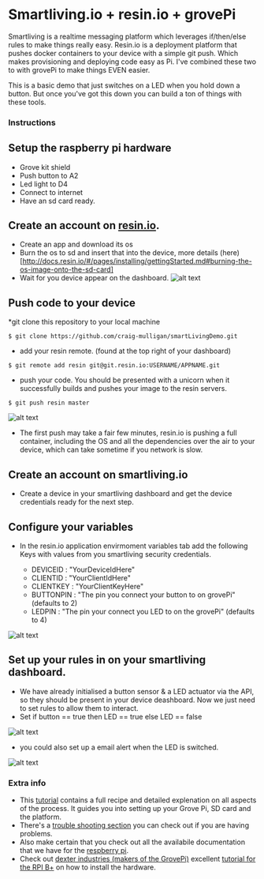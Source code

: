 Smartliving.io + resin.io + grovePi
==========

Smartliving is a realtime messaging platform which leverages if/then/else rules to make things really easy. Resin.io is a deployment platform that pushes docker containers to your device with a simple git push. Which makes provisioning and deploying code easy as Pi. I've combined these two to with grovePi to make things EVEN easier. 

This is a basic demo that just switches on a LED when you hold down a button. But once you've got this down you can build a ton of things with these tools. 

### Instructions

## Setup the raspberry pi hardware
* Grove kit shield
* Push button to A2
* Led light to D4 
* Connect to internet
* Have an sd card ready.

## Create an account on [resin.io](https://resin.io/).
* Create an app and download its os
* Burn the os to sd and insert that into the device, more details (here)[http://docs.resin.io/#/pages/installing/gettingStarted.md#burning-the-os-image-onto-the-sd-card]
* Wait for you device appear on the dashboard. 
    ![alt text](http://i.imgur.com/d9qJZ4v.png "resin.io dashboard")
	
## Push code to your device 

*git clone this repository to your local machine

```
$ git clone https://github.com/craig-mulligan/smartLivingDemo.git 
```

* add your resin remote. (found at the top right of your dashboard)

```
$ git remote add resin git@git.resin.io:USERNAME/APPNAME.git
```

* push your code. You should be presented with a unicorn when it successfully builds and pushes your image to the resin servers.
    
```
$ git push resin master
```

![alt text](http://i.imgur.com/oErRyzs.png "resin.io dashboard")
    
* The first push may take a fair few minutes, resin.io is pushing a full container, including the OS and all the dependencies over the air to your device, which can take sometime if you network is slow. 
    
## Create an account on smartliving.io

* Create a device in your smartliving dashboard and get the device credentials ready for the next step. 

## Configure your variables
* In the resin.io application envirmoment variables tab add the following Keys with values from you smartliving security credentials. 

    - DEVICEID : "YourDeviceIdHere"
    - CLIENTID : "YourClientIdHere"
    - CLIENTKEY : "YourClientKeyHere"
    - BUTTONPIN : "The pin you connect your button to on grovePi" (defaults to 2)
    - LEDPIN : "The pin your connect you LED to on the grovePi" (defaults to 4)
    
![alt text](http://i.imgur.com/x17hbcY.png "Envars")

## Set up your rules in on your smartliving dashboard. 
* We have already initialised a button sensor & a LED actuator via the API, so they should be present in your device deashboard. Now we just need to set rules to allow them to interact. 
* Set if button == true then LED == true else LED == false

![alt text](http://i.imgur.com/dkLqyo8.png "set rules")

* you could also set up a email alert when the LED is switched. 

![alt text](http://i.imgur.com/Xyo0mLX.png "set rules")

### Extra info

- This [tutorial](http://docs.smartliving.io/Raspberry_Pi/more_info) contains a full recipe and detailed explenation on all aspects of the process. It guides you into setting up your Grove Pi, SD card and the platform. 
- There's a [trouble shooting section](Raspberry_Pi/trouble_shooting) you can check out if you are having problems.
- Also make certain that you check out all the availabile documentation that we have for the [respberry pi](http://docs.smartliving.io/Get_Started/Raspberry_Pi).
- Check out [dexter industries (makers of the GrovePi)](http://www.dexterindustries.com/GrovePi/) excellent [tutorial for the RPI B+](http://www.dexterindustries.com/GrovePi/get-started-with-the-grovepi/raspberry-pi-model-b-grovepi/) on how to install the hardware.  
